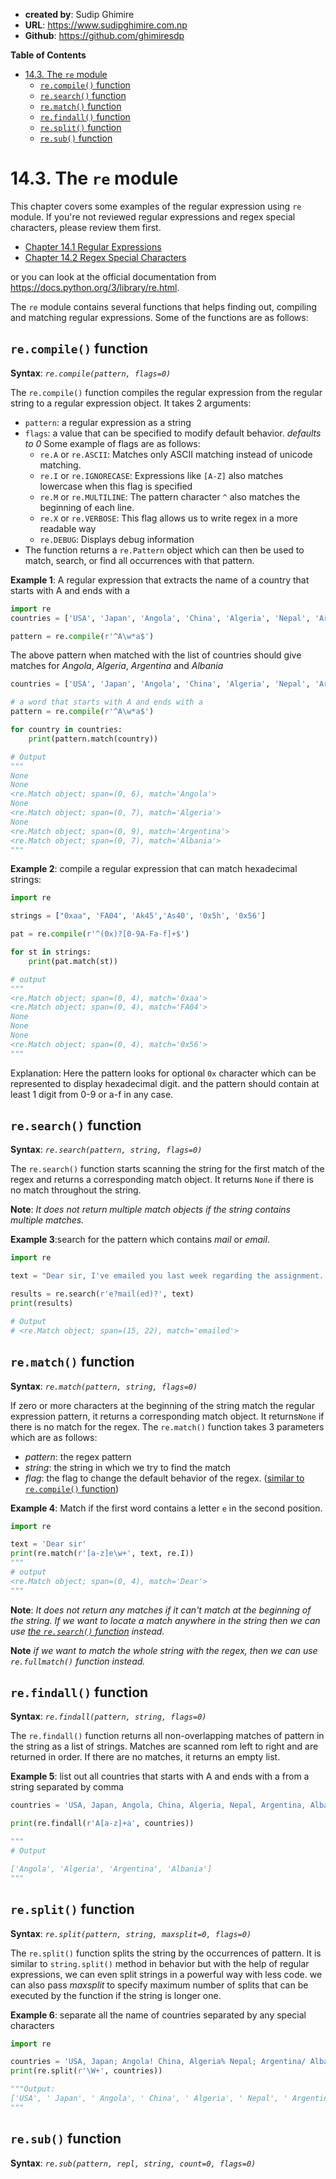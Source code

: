 - **created by**: Sudip Ghimire
- **URL**: https://www.sudipghimire.com.np
- **Github**: https://github.com/ghimiresdp

**Table of Contents**
- [14.3. The `re` module](#143-the-re-module)
  - [`re.compile()` function](#recompile-function)
  - [`re.search()` function](#research-function)
  - [`re.match()` function](#rematch-function)
  - [`re.findall()` function](#refindall-function)
  - [`re.split()` function](#resplit-function)
  - [`re.sub()` function](#resub-function)

# 14.3. The `re` module

This chapter covers some examples of the regular expression using `re` module. If you're not reviewed
regular expressions and regex special characters, please review them first.

- [Chapter 14.1 Regular Expressions](chapter%2014.1%20regular%20expressions.md)
- [Chapter 14.2 Regex Special Characters](chapter%2014.2%20regex%20special%20characters.md)

or you can look at the official documentation from https://docs.python.org/3/library/re.html.


The `re` module contains several functions that helps finding out, compiling and matching regular expressions. Some of the functions are as follows:

## `re.compile()` function
**Syntax**: _`re.compile(pattern, flags=0)`_

The `re.compile()` function compiles the regular expression from the regular string to a regular expression object. It takes 2 arguments:
- `pattern`: a regular expression as a string
- `flags`: a value that can be specified to modify default behavior. _defaults to 0_
  Some example of flags are as follows:
    - `re.A` or `re.ASCII`: Matches only ASCII matching instead of unicode matching.
    - `re.I` or `re.IGNORECASE`: Expressions like `[A-Z]` also matches lowercase when this flag is specified
    - `re.M` or `re.MULTILINE`: The pattern character `^` also matches the beginning of each line.
    - `re.X` or `re.VERBOSE`: This flag allows us to write regex in a more readable way
    - `re.DEBUG`: Displays debug information
- The function returns a `re.Pattern` object which can then be used to match, search, or find all occurrences with that pattern.

**Example 1**: A regular expression that extracts the name of a country that starts with A and ends with a
```python
import re
countries = ['USA', 'Japan', 'Angola', 'China', 'Algeria', 'Nepal', 'Argentina', 'Albania']

pattern = re.compile(r'^A\w*a$')

```
The above pattern when matched with the list of countries should give matches for _Angola_, _Algeria_, _Argentina_ and _Albania_

```python
countries = ['USA', 'Japan', 'Angola', 'China', 'Algeria', 'Nepal', 'Argentina', 'Albania']

# a word that starts with A and ends with a
pattern = re.compile(r'^A\w*a$')

for country in countries:
    print(pattern.match(country))

# Output
"""
None
None
<re.Match object; span=(0, 6), match='Angola'>
None
<re.Match object; span=(0, 7), match='Algeria'>
None
<re.Match object; span=(0, 9), match='Argentina'>
<re.Match object; span=(0, 7), match='Albania'>
"""
```

**Example 2**: compile a regular expression that can match hexadecimal strings:
```py
import re

strings = ["0xaa", 'FA04', 'Ak45','As40', '0x5h', '0x56']

pat = re.compile(r'^(0x)?[0-9A-Fa-f]+$')

for st in strings:
    print(pat.match(st))

# output
"""
<re.Match object; span=(0, 4), match='0xaa'>
<re.Match object; span=(0, 4), match='FA04'>
None
None
None
<re.Match object; span=(0, 4), match='0x56'>
"""
```
Explanation: Here the pattern looks for optional `0x` character which can be represented to display hexadecimal digit. and the pattern should contain at least 1 digit from 0-9 or a-f in any case.

## `re.search()` function
**Syntax**: _`re.search(pattern, string, flags=0)`_

The `re.search()` function starts scanning the string for the first match of the regex and returns a corresponding match object.
It returns `None` if there is no match throughout the string.

**Note**: _It does not return multiple match objects if the string contains multiple matches._

**Example 3**:search for the pattern which contains _mail_ or _email_.

```py
import re

text = "Dear sir, I've emailed you last week regarding the assignment. I've also sent you another mail specifying the next assignment."

results = re.search(r'e?mail(ed)?', text)
print(results)

# Output
# <re.Match object; span=(15, 22), match='emailed'>

```


## `re.match()` function
**Syntax**: _`re.match(pattern, string, flags=0)`_

If zero or more characters at the beginning of the string match the regular expression pattern, it returns a corresponding match object.
It returns`None` if there is no match for the regex. The `re.match()` function takes 3 parameters which are as follows:

- _pattern_: the regex pattern
- _string_: the string in which we try to find the match
- _flag_: the flag to change the default behavior of the regex. ([similar to `re.compile()` function](#recompile-function))

**Example 4**: Match if the first word contains a letter `e` in the second position.
```py
import re

text = 'Dear sir'
print(re.match(r'[a-z]e\w+', text, re.I))
"""
# output
<re.Match object; span=(0, 4), match='Dear'>
"""
```

**Note**: _It does not return any matches if it can't match at the beginning of the string. If we want to locate a match anywhere in the string then we can use [the `re.search()` function](#research-function) instead._

**Note** _if we want to match the whole string with the regex, then we can use `re.fullmatch()` function instead._


## `re.findall()` function
**Syntax**: _`re.findall(pattern, string, flags=0)`_

The `re.findall()` function returns all non-overlapping matches of pattern in the string as a list of strings. Matches are scanned rom left to right and are returned in order. If there are no matches, it returns an empty list.

**Example 5**: list out all countries that starts with A and ends with a from a string separated by comma
```py
countries = 'USA, Japan, Angola, China, Algeria, Nepal, Argentina, Albania'

print(re.findall(r'A[a-z]+a', countries))

"""
# Output

['Angola', 'Algeria', 'Argentina', 'Albania']
"""
```

## `re.split()` function
**Syntax**: _`re.split(pattern, string, maxsplit=0, flags=0)`_

The `re.split()` function splits the string by the occurrences of pattern. It is similar to `string.split()` method in behavior but with the help of regular expressions, we can even split strings in a powerful way with less code. we can also pass _maxsplit_ to specify maximum number of splits that can be executed by the function if the string is longer one.

**Example 6**: separate all the name of countries separated by any special characters
```py
import re

countries = 'USA, Japan; Angola! China, Algeria% Nepal; Argentina/ Albania'
print(re.split(r'\W+', countries))

"""Output:
['USA', ' Japan', ' Angola', ' China', ' Algeria', ' Nepal', ' Argentina', ' Albania']
"""
```


## `re.sub()` function
**Syntax**: _`re.sub(pattern, repl, string, count=0, flags=0)`_

